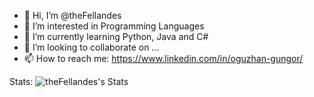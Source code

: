 - 👋 Hi, I’m @theFellandes
- 👀 I’m interested in Programming Languages
- 🌱 I’m currently learning Python, Java and C#
- 💞️ I’m looking to collaborate on ...
- 📫 How to reach me: https://www.linkedin.com/in/oguzhan-gungor/

<!---
theFellandes/theFellandes is a ✨ special ✨ repository because its `README.md` (this file) appears on your GitHub profile.
You can click the Preview link to take a look at your changes.
--->

Stats:
![theFellandes's Stats](https://github-readme-stats.vercel.app/api?username=theFellandes&theme=gotham&show_icons=true&hide_border=true&count_private=true)
